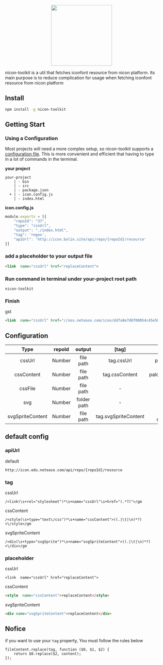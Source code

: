 <div align="center">
  <a href="http://icon.bolin.site" target="_blank">
    <img width="200" heigth="200" src="http://edu-image.nosdn.127.net/c76721ab-86ac-4c59-88c4-5a2468c578a5.png">
  </a>
  <br>
  <p align="left">
    nicon-toolkit is a util that fetches iconfont resource from nicon platform. Its main purpose is to reduce complication for usage when fetching iconfont resource from nicon platform
  <p>
</div>

## Install

```bash
npm install -g nicon-toolkit
```

## Getting Start

### Using a Configuration

Most projects will need a more complex setup, so nicon-toolkit supports a [configuration file](https://github.com/berlin-L/nicon-toolkit/blob/master/icon.config.example.js). This is more convenient and efficient that having to type in a lot of commands in the terminal.

**your project**

```
your-project
    | - bin
    | - src
    | - package.json
  + | - icon.config.js
    | - index.html
```

**icon.config.js**

```javascript
module.exports = [{
    "repoId": "37",
    "type": "cssUrl",
    "output": "./index.html",
    "tag": 'regex',
    "apiUrl": 'http://icon.bolin.site/api/repo/{repoId}/resource'
}]
```

### add a placeholder to your output file

```html
<link  name="cssUrl" href="replaceContent">
```

### Run command in terminal under your-project root path

```text
nicon-toolkit
```

### Finish
gst

```html
<link  name="cssUrl" href="//nos.netease.com/icon/dd7a8e7d8f00054c45e50c4e6c3778e8.css">
```

## Configuration

|Type|repoId|output|[tag]|[placeholder]|[apiUrl]|
|:--:|:----:|:----:|:--:|:---:|:--:|
|cssUrl|Number|file path|tag.cssUrl|palceholder.cssUrl| apiUrl.default |
|cssContent|Number|file path|tag.cssContent|palceholder.cssContent|apiUrl.default|
|cssFile|Number|file path|-|-|apiUrl.default|
|svg|Number|folder path|-|-|apiUrl.default|
|svgSpriteContent|Number|file path|tag.svgSpriteContent |palceholder. svgSpriteContent |apiUrl.default|

## default config
### apiUrl
default

```
http://icon.edu.netease.com/api/repo/{repoId}/resource
```

### tag
cssUrl

```
/<link(\s+rel="stylesheet")*\s+name="cssUrl"\s+href="(.*?)">/gm
```

cssContent

```
/<style(\s+type="text\/css")*\s+name="cssContent">((.|\t|\n)*?)<\/style>/gm
```
svgSpriteContent

```
/<div(\s+type="svgSprite")*\s+name="svgSpriteContent">((.|\t|\n)*?)<\/div>/gm
```

### placeholder
cssUrl

```
<link  name="cssUrl" href="replaceContent">
```

cssContent

```html
<style  name="cssContent">replaceContent</style>

```

svgSpriteContent

```html
<div name="svgSpriteContent">replaceContent</div>
```

## Nofice
if you want to use your `tag` property, You must follow the rules below

```
fileContent.replace(tag, function ($0, $1, $2) {
    return $0.replace($2, content);
});
```